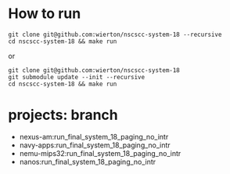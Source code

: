 # How to run
```
git clone git@github.com:wierton/nscscc-system-18 --recursive
cd nscscc-system-18 && make run
```

or 

```
git clone git@github.com:wierton/nscscc-system-18
git submodule update --init --recursive
cd nscscc-system-18 && make run
```

# projects: branch
* nexus-am:run\_final\_system\_18\_paging\_no\_intr
* navy-apps:run\_final\_system\_18\_paging\_no\_intr
* nemu-mips32:run\_final\_system\_18\_paging\_no\_intr
* nanos:run\_final\_system\_18\_paging\_no\_intr
